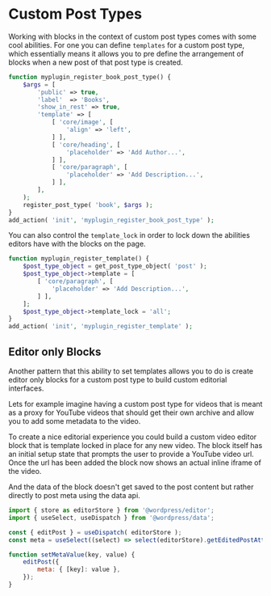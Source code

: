 # Custom Post Types

Working with blocks in the context of custom post types comes with some cool abilities. For one you can define `templates` for a custom post type, which essentially means it allows you to pre define the arrangement of blocks when a new post of that post type is created.

```php
function myplugin_register_book_post_type() {
	$args = [
		'public' => true,
		'label'  => 'Books',
		'show_in_rest' => true,
		'template' => [
			[ 'core/image', [
				'align' => 'left',
			] ],
			[ 'core/heading', [
				'placeholder' => 'Add Author...',
			] ],
			[ 'core/paragraph', [
				'placeholder' => 'Add Description...',
			] ],
		],
	);
	register_post_type( 'book', $args );
}
add_action( 'init', 'myplugin_register_book_post_type' );
```

You can also control the `template_lock` in order to lock down the abilities editors have with the blocks on the page.

```php
function myplugin_register_template() {
	$post_type_object = get_post_type_object( 'post' );
	$post_type_object->template = [
		[ 'core/paragraph', [
			'placeholder' => 'Add Description...',
		] ],
	];
	$post_type_object->template_lock = 'all';
}
add_action( 'init', 'myplugin_register_template' );
```

## Editor only Blocks

Another pattern that this ability to set templates allows you to do is create editor only blocks for a custom post type to build custom editorial interfaces.

Lets for example imagine having a custom post type for videos that is meant as a proxy for YouTube videos that should get their own archive and allow you to add some metadata to the video.

To create a nice editorial experience you could build a custom video editor block that is template locked in place for any new video. The block itself has an initial setup state that prompts the user to provide a YouTube video url. Once the url has been added the block now shows an actual inline iframe of the video.

And the data of the block doesn't get saved to the post content but rather directly to post meta using the data api.

```js
import { store as editorStore } from '@wordpress/editor';
import { useSelect, useDispatch } from '@wordpress/data';

const { editPost } = useDispatch( editorStore );
const meta = useSelect((select) => select(editorStore).getEditedPostAttribute('meta'));

function setMetaValue(key, value) {
    editPost({
        meta: { [key]: value },
    });
}
```
